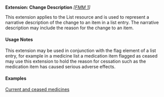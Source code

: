 **Extension: Change Description**  *[[FMM 1](guidance.html)]*

This extension applies to the List resource and  is used to represent a narrative description of the change to an item in a list entry. The narrative description may include the reason for the change to an item. 


#### Usage Notes

This extension may be used in conjunction with the flag element of a list entry, for example in a medicine list a medication item flagged as ceased may use this extension to hold the reason for cessation such as the medication item has caused serious adverse effects.


#### Examples

[Current and ceased medicines](List-example2.html)

